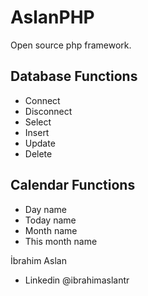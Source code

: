 # AslanPHP
Open source php framework.

## Database Functions
- Connect
- Disconnect
- Select
- Insert
- Update
- Delete

## Calendar Functions
- Day name
- Today name
- Month name
- This month name

İbrahim Aslan
- Linkedin @ibrahimaslantr
